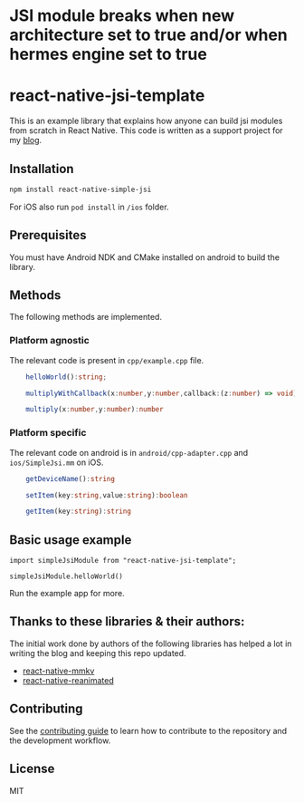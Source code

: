# JSI module breaks when new architecture set to true and/or when hermes engine set to true

# react-native-jsi-template

This is an example library that explains how anyone can build jsi modules from scratch in React Native. This code is written as a support project for my [blog](https://blog.notesnook.com/getting-started-react-native-jsi/).

## Installation

```sh
npm install react-native-simple-jsi
```
For iOS also run `pod install` in `/ios` folder.


## Prerequisites
You must have Android NDK and CMake installed on android to build the library.

## Methods
The following methods are implemented.

### Platform agnostic
The relevant code is present in `cpp/example.cpp` file.
```ts
    helloWorld():string;

    multiplyWithCallback(x:number,y:number,callback:(z:number) => void):void

    multiply(x:number,y:number):number
```

### Platform specific
The relevant code on android is in `android/cpp-adapter.cpp` and `ios/SimpleJsi.mm` on iOS.
```ts
    getDeviceName():string

    setItem(key:string,value:string):boolean

    getItem(key:string):string
```

## Basic usage example
```tsx
import simpleJsiModule from "react-native-jsi-template";

simpleJsiModule.helloWorld()
```
Run the example app for more.


## Thanks to these libraries & their authors:
The initial work done by authors of the following libraries has helped a lot in writing the blog and keeping this repo updated.

- [react-native-mmkv](https://github.com/mrousavy/react-native-mmkv/)
- [react-native-reanimated](https://github.com/software-mansion/react-native-reanimated/)

## Contributing

See the [contributing guide](CONTRIBUTING.md) to learn how to contribute to the repository and the development workflow.

## License

MIT
